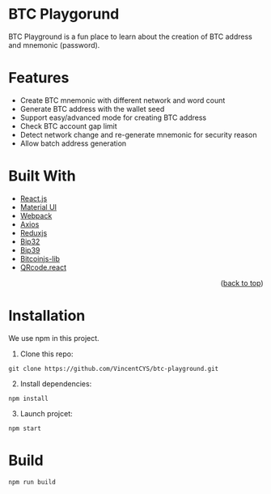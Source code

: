 # BTC Playgorund

BTC Playground is a fun place to learn about the creation of BTC address and mnemonic (password).

# Features

- Create BTC mnemonic with different network and word count
- Generate BTC address with the wallet seed
- Support easy/advanced mode for creating BTC address
- Check BTC account gap limit
- Detect network change and re-generate mnemonic for security reason
- Allow batch address generation

# Built With

- [React.js](https://reactjs.org/)
- [Material UI](https://mui.com/)
- [Webpack](https://webpack.js.org/)
- [Axios](https://axios-http.com/docs/intro)
- [Reduxjs](https://redux.js.org/)
- [Bip32](https://github.com/bitcoinjs/bip32)
- [Bip39](https://github.com/bitcoinjs/bip39)
- [Bitcoinjs-lib](https://github.com/bitcoinjs/bitcoinjs-lib)
- [QRcode.react](https://github.com/zpao/qrcode.react)

<p align="right">(<a href="#top">back to top</a>)</p>

# Installation

We use npm in this project.

1. Clone this repo:

```
git clone https://github.com/VincentCYS/btc-playground.git
```

2. Install dependencies:

```
npm install
```

3. Launch projcet:

```
npm start
```

# Build

```
npm run build
```
